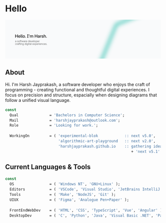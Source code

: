 # Hello

<picture>
  <source media="(prefers-color-scheme: dark)" srcset="./assets/profile-greeting-dark-raster.png">
  <source media="(prefers-color-scheme: light)" srcset="./assets/profile-greeting-light-raster.png">
  <img alt="banner" src="./assets/profile-greeting-light-raster.png">
</picture>

## About

Hi. I'm Harsh Jayprakash, a software developer who enjoys the craft of programming -
creating functional and thoughtful digital experiences. I focus on precision and
structure, espacially when designing diagrams that follow a unified visual language.

```pascal
const
  Qual              = 'Bachelors in Computer Science';
  Mail              = 'harshjayprakash@outlook.com';
  Role              = 'Looking for work.';

  WorkingOn         = ( 'experimental-blok            :: next v5.0',
                        'algorithmic-art-playground   :: next v2.0',
                        'harshjayprakash.github.io    :: gathering ideas,'
                                                         + 'next v5.1' );
```

## Current Languages & Tools

```pascal
const
  OS                = ( 'Windows NT', 'GNU+Linux' );
  Editors           = ( 'VSCode', 'Visual Studio', 'JetBrains IntelliJ' );
  Tools             = ( 'Make', 'NodeJS', 'Git' );
  UIUX              = ( 'Figma', 'Analogue Pen+Paper' );

  FrontEndWebDev    = ( 'HTML', 'CSS', 'TypeScript', 'Vue', 'Angular' );
  DesktopDev        = ( 'C', 'Python', 'Java', 'Visual Basic .NET', 'Pascal' );
```
